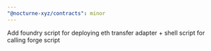 ```yaml
---
"@nocturne-xyz/contracts": minor
---
```


Add foundry script for deploying eth transfer adapter + shell script for calling forge script
